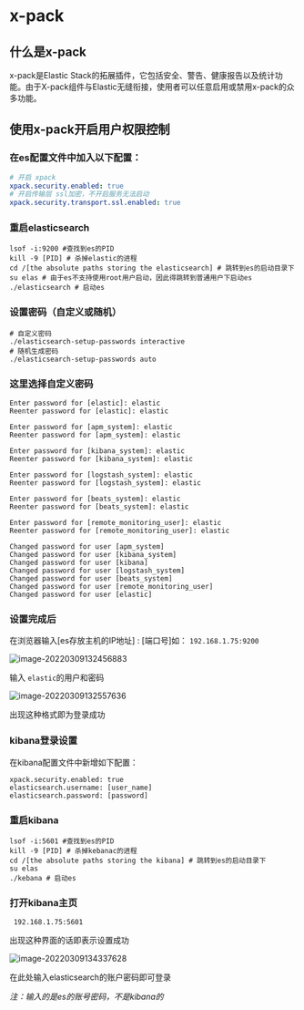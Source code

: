 # x-pack

## 什么是x-pack

x-pack是Elastic Stack的拓展插件，它包括安全、警告、健康报告以及统计功能。由于X-pack组件与Elastic无缝衔接，使用者可以任意启用或禁用x-pack的众多功能。

## 使用x-pack开启用户权限控制

### 在es配置文件中加入以下配置：

``` yml
# 开启 xpack
xpack.security.enabled: true
# 开启传输层 ssl加密，不开启服务无法启动
xpack.security.transport.ssl.enabled: true
```

### 重启elasticsearch

``` 
lsof -i:9200 #查找到es的PID
kill -9 [PID] # 杀掉elastic的进程
cd /[the absolute paths storing the elasticsearch] # 跳转到es的启动目录下
su elas # 由于es不支持使用root用户启动，因此得跳转到普通用户下启动es
./elasticsearch # 启动es
```

### 设置密码（自定义或随机）

``` linux
# 自定义密码
./elasticsearch-setup-passwords interactive
# 随机生成密码
./elasticsearch-setup-passwords auto
```

### 这里选择自定义密码

``` 
Enter password for [elastic]: elastic
Reenter password for [elastic]: elastic

Enter password for [apm_system]: elastic
Reenter password for [apm_system]: elastic

Enter password for [kibana_system]: elastic
Reenter password for [kibana_system]: elastic

Enter password for [logstash_system]: elastic
Reenter password for [logstash_system]: elastic

Enter password for [beats_system]: elastic
Reenter password for [beats_system]: elastic

Enter password for [remote_monitoring_user]: elastic
Reenter password for [remote_monitoring_user]: elastic

Changed password for user [apm_system]
Changed password for user [kibana_system]
Changed password for user [kibana]
Changed password for user [logstash_system]
Changed password for user [beats_system]
Changed password for user [remote_monitoring_user]
Changed password for user [elastic]
```

### 设置完成后

在浏览器输入[es存放主机的IP地址] : [端口号]如： ` 192.168.1.75:9200 `

![image-20220309132456883](C:\Users\Administrator\AppData\Roaming\Typora\typora-user-images\image-20220309132456883.png)

输入 `elastic`的用户和密码

![image-20220309132557636](C:\Users\Administrator\AppData\Roaming\Typora\typora-user-images\image-20220309132557636.png)

出现这种格式即为登录成功

### kibana登录设置

在kibana配置文件中新增如下配置：

``` 
xpack.security.enabled: true
elasticsearch.username: [user_name]
elasticsearch.password: [password]
```

### 重启kibana

``` 
lsof -i:5601 #查找到es的PID
kill -9 [PID] # 杀掉kebanac的进程
cd /[the absolute paths storing the kibana] # 跳转到es的启动目录下
su elas
./kebana # 启动es
```

### 打开kibana主页

``` 192.168.1.75:5601```

出现这种界面的话即表示设置成功

![image-20220309134337628](C:\Users\Administrator\AppData\Roaming\Typora\typora-user-images\image-20220309134337628.png)

在此处输入elasticsearch的账户密码即可登录

*注：输入的是es的账号密码，不是kibana的*

